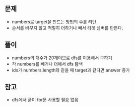 ## 문제
- numbers로 target을 만드는 방법의 수를 리턴
- 순서를 바꾸지 않고 적절히 더하거나 빼서 타겟 넘버를 만든다.

## 풀이
- numbers의 개수가 20개이므로 dfs를 이용해서 구하기
- 각 numbers를 빼거나 더해서 dfs 탐색
- idx가 numbers.length와 같을 때 target과 같다면 answer 증가

## 참고
- dfs에서 굳이 for문 사용할 필요 없음
